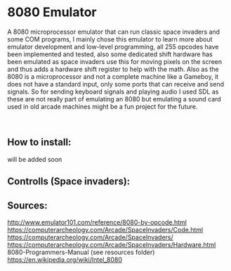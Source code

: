 # 8080 Emulator

A 8080 microprocessor emulator that can run classic space invaders and some COM programs, I mainly chose this emulator to learn more about emulator development and low-level programming, all 255 opcodes have been implemented and tested, also some dedicated shift hardware has been emulated as space invaders use this for moving pixels on the screen and thus adds a hardware shift register to help with the math.
Also as the 8080 is a microprocessor and not a complete machine like a Gameboy, it does not have a standard input, only some ports that can receive and send signals.
So for sending keyboard signals and playing audio I used SDL as these are not really part of emulating an 8080 but emulating a sound card used in old arcade machines might be a fun project for the future.

 
<br>

## How to install:
will be added soon

## Controlls (Space invaders):


## Sources:

http://www.emulator101.com/reference/8080-by-opcode.html<br>
https://computerarcheology.com/Arcade/SpaceInvaders/Code.html<br>
https://computerarcheology.com/Arcade/SpaceInvaders/<br>
https://computerarcheology.com/Arcade/SpaceInvaders/Hardware.html<br>
8080-Programmers-Manual (see resources folder)<br>
https://en.wikipedia.org/wiki/Intel_8080<br>
